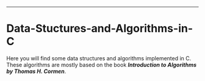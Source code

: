 
---
# Data-Stuctures-and-Algorithms-in-C
Here you will find some data structures and algorithms implemented in C. These algorithms are mostly based on the book ___Introduction to Algorithms by Thomas H. Cormen___.



